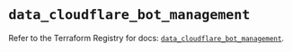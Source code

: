 # `data_cloudflare_bot_management`

Refer to the Terraform Registry for docs: [`data_cloudflare_bot_management`](https://registry.terraform.io/providers/cloudflare/cloudflare/5.1.0/docs/data-sources/bot_management).
